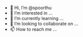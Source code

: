 - 👋 Hi, I’m @spoorthu
- 👀 I’m interested in ...
- 🌱 I’m currently learning ...
- 💞️ I’m looking to collaborate on ...
- 📫 How to reach me ...

<!---
spoorthu/spoorthu is a ✨ special ✨ repository because its `README.md` (this file) appears on your GitHub profile.
You can click the Preview link to take a look at your changes.
--->
